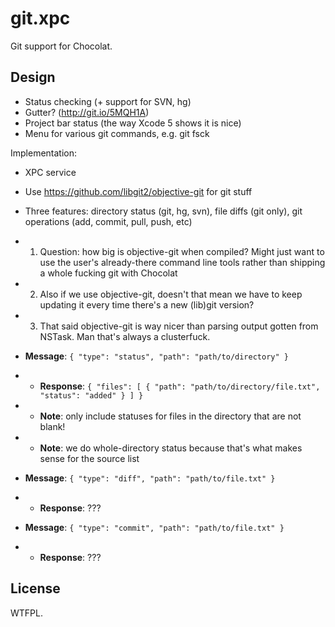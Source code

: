 # git.xpc

Git support for Chocolat.

## Design

* Status checking (+ support for SVN, hg)
* Gutter? (http://git.io/5MQH1A)
* Project bar status (the way Xcode 5 shows it is nice)
* Menu for various git commands, e.g. git fsck

Implementation:

* XPC service

* Use https://github.com/libgit2/objective-git for git stuff

* Three features: directory status (git, hg, svn), file diffs (git only), git operations (add, commit, pull, push, etc)

* 1. Question: how big is objective-git when compiled? Might just want to use the user's already-there command line tools rather than shipping a whole fucking git with Chocolat

* 2. Also if we use objective-git, doesn't that mean we have to keep updating it every time there's a new (lib)git version?

* 3. That said objective-git is way nicer than parsing output gotten from NSTask. Man that's always a clusterfuck.

* **Message**: `{ "type": "status", "path": "path/to/directory" }`

* - **Response**: `{ "files": [ { "path": "path/to/directory/file.txt", "status": "added" } ] }`

* - **Note**: only include statuses for files in the directory that are not blank!

* - **Note**: we do whole-directory status because that's what makes sense for the source list

* **Message**: `{ "type": "diff", "path": "path/to/file.txt" }`

* - **Response**: ???

* **Message**: `{ "type": "commit", "path": "path/to/file.txt" }`

* - **Response**: ???


## License

WTFPL.
